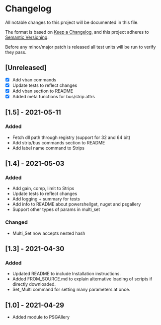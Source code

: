 # Changelog
All notable changes to this project will be documented in this file.

The format is based on [Keep a Changelog](https://keepachangelog.com/en/1.0.0/),
and this project adheres to [Semantic Versioning](https://semver.org/spec/v2.0.0.html).

Before any minor/major patch is released all test units will be run to verify they pass.

## [Unreleased]
- [x] Add vban commands
- [x] Update tests to reflect changes
- [x] Add vban section to README
- [x] Added meta functions for bus/strip attrs

## [1.5] - 2021-05-11
### Added
- Fetch dll path through registry (support for 32 and 64 bit)
- Add strip/bus commands section to README
- Add label name command to Strips

## [1.4] - 2021-05-03
### Added
- Add gain, comp, limit to Strips
- Update tests to reflect changes
- Add logging + summary for tests
- Add info to README about powershellget, nuget and psgallery
- Support other types of params in multi_set

### Changed
- Multi_Set now accepts nested hash

## [1.3] - 2021-04-30
### Added
- Updated README to include Installation instructions.
- Added FROM_SOURCE.md to explain alternative loading of scripts if directly
downloaded.
- Set_Multi command for setting many parameters at once.


## [1.0] - 2021-04-29
- Added module to PSGAllery
